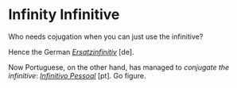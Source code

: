 Infinity Infinitive
===

Who needs cojugation when you can just use the infinitive?

Hence the German *[Ersatzinfinitiv](https://de.wikipedia.org/wiki/Ersatzinfinitiv)* [de].

Now Portuguese, on the other hand, has managed to *conjugate the infinitive*: *[Infinitivo Pessoal](https://www.soportugues.com.br/secoes/morf/morf71.php)* [pt]. Go figure.
